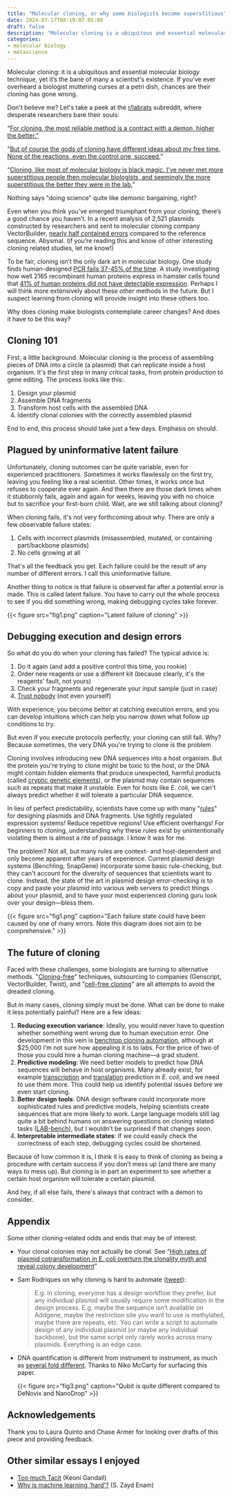 ```yaml
---
title: "Molecular cloning, or why some biologists become superstitious"
date: 2024-07-17T08:19:07-05:00
draft: false
description: "Molecular cloning is a ubiquitous and essential molecular biology technique, yet it’s the bane of many a scientist's existence. Why does cloning make biologists contemplate career changes? And does it have to be this way?"
categories: 
- molecular biology
- metascience
---
```


Molecular cloning: it is a ubiquitous and essential molecular biology technique, yet it’s the bane of many a scientist's existence. If you've ever overheard a biologist muttering curses at a petri dish, chances are their cloning has gone wrong.

Don't believe me? Let's take a peek at the [r/labrats](https://www.reddit.com/r/labrats/) subreddit, where desperate researchers bare their souls:

“[For cloning, the most reliable method is a contract with a demon, higher the better.”](https://www.reddit.com/r/labrats/comments/15sow73/comment/jwfj80q/?utm_source=share&utm_medium=web2x&context=3)

"[But of course the gods of cloning have different ideas about my free time. None of the reactions, even the control one, succeed.](https://www.reddit.com/r/labrats/comments/11hwtol/i_just_feel_defeated/)”

“[Cloning, like most of molecular biology is black magic. I've never met more superstitious people then molecular biologists, and seemingly the more superstitious the better they were in the lab.](https://www.reddit.com/r/labrats/comments/pclq17/comment/hajvgst/?utm_source=share&utm_medium=web3x&utm_name=web3xcss&utm_term=1&utm_content=share_button)”

Nothing says "doing science" quite like demonic bargaining, right?

Even when you think you’ve emerged triumphant from your cloning, there’s a good chance you haven’t. In a recent analysis of 2,521 plasmids constructed by researchers and sent to molecular cloning company VectorBuilder, [nearly half contained errors](https://www.biorxiv.org/content/10.1101/2024.06.17.596931v1) compared to the reference sequence. Abysmal. (if you’re reading this and know of other interesting cloning related studies, let me know!)

To be fair, cloning isn’t the only dark art in molecular biology. One study finds human-designed [PCR fails 37-45% of the time](https://www.biorxiv.org/content/10.1101/2021.08.12.455589v1.full). A study investigating how well 2165 recombinant human proteins express in hamster cells found that [41% of human proteins did not have detectable expression](https://www.biorxiv.org/content/10.1101/2022.12.12.520152v1?s=09). Perhaps I will think more extensively about these other methods in the future. But I suspect learning from cloning will provide insight into these others too.

Why does cloning make biologists contemplate career changes? And does it have to be this way?

## Cloning 101

First, a little background. Molecular cloning is the process of assembling pieces of DNA into a circle (a plasmid) that can replicate inside a host organism. It's the first step in many critical tasks, from protein production to gene editing. The process looks like this:.

1. Design your plasmid
2. Assemble DNA fragments
3. Transform host cells with the assembled DNA
4. Identify clonal colonies with the correctly assembled plasmid

End to end, this process should take just a few days. Emphasis on should.

## Plagued by uninformative latent failure

Unfortunately, cloning outcomes can be quite variable, even for experienced practitioners. Sometimes it works flawlessly on the first try, leaving you feeling like a real scientist. Other times, it works once but refuses to cooperate ever again. And then there are those dark times when it stubbornly fails, again and again for weeks, leaving you with no choice but to sacrifice your first-born child. Wait, are we still talking about cloning?

When cloning fails, it's not very forthcoming about why. There are only a few observable failure states:

1. Cells with incorrect plasmids (misassembled, mutated, or containing part/backbone plasmids)
2. No cells growing at all

That's all the feedback you get. Each failure could be the result of any number of different errors. I call this uninformative failure.

Another thing to notice is that failure is observed far after a potential error is made. This is called latent failure. You have to carry out the whole process to see if you did something wrong, making debugging cycles take forever.

{{< figure src="fig1.png" caption="Latent failure of cloning" >}}

## Debugging execution and design errors

So what do you do when your cloning has failed? The typical advice is:

1. Do it again (and add a positive control this time, you rookie)
2. Order new reagents or use a different kit (because clearly, it's the reagents' fault, not yours)
3. Check your fragments and regenerate your input sample (just in case)
4. [Trust nobody](https://bakingbiologist.wordpress.com/2012/10/05/starting-grad-school-trust-nobody/) (not even yourself)

With experience, you become better at catching execution errors, and you can develop intuitions which can help you narrow down what follow up conditions to try.

But even if you execute protocols perfectly, your cloning can still fail. Why? Because sometimes, the very DNA you're trying to clone is the problem.

Cloning involves introducing new DNA sequences into a host organism. But the protein you're trying to clone might be toxic to the host, or the DNA might contain hidden elements that produce unexpected, harmful products (called [cryptic genetic elements](https://journals.plos.org/plosone/article?id=10.1371/journal.pone.0136396)), or the plasmid may contain sequences such as repeats that make it unstable. Even for hosts like *E. coli*, we can't always predict whether it will tolerate a particular DNA sequence.

In lieu of perfect predictability, scientists have come up with many "[rules](https://pubmed.ncbi.nlm.nih.gov/16472168/)" for designing plasmids and DNA fragments. Use tightly regulated expression systems! Reduce repetitive regions! Use efficient overhangs! For beginners to cloning, understanding why these rules exist by unintentionally violating them is almost a rite of passage. I know it was for me.

The problem? Not all, but many rules are context- and host-dependent and only become apparent after years of experience. Current plasmid design systems (Benchling, SnapGene) incorporate some basic rule-checking, but they can't account for the diversity of sequences that scientists want to clone. Instead, the state of the art in plasmid design error-checking is to copy and paste your plasmid into various web servers to predict things about your plasmid, and to have your most experienced cloning guru look over your design—bless them.

{{< figure src="fig1.png" caption="Each failure state could have been caused by one of many errors. Note this diagram does not aim to be comprehensive." >}}

## The future of cloning

Faced with these challenges, some biologists are turning to alternative methods. "[Cloning-free](https://genomebiology.biomedcentral.com/articles/10.1186/s13059-015-0653-x)" techniques, outsourcing to companies (Genscript, VectorBuilder, Twist), and "[cell-free cloning](https://fnkprddata.blob.core.windows.net/domestic/data/datasheet/ORC/MS0011-A.pdf)" are all attempts to avoid the dreaded cloning.

But in many cases, cloning simply must be done. What can be done to make it less potentially painful? Here are a few ideas:

1. **Reducing execution variance**: Ideally, you would never have to question whether something went wrong due to human execution error. One development in this vein is [benchtop cloning automation](https://telesisbio.com/products/bioxp-system/bioxp-3250-system/), although at $25,000 I’m not sure how appealing it is to labs. For the price of two of those you could hire a human cloning machine—a grad student.
2. **Predictive modeling**: We need better models to predict how DNA sequences will behave in host organisms. Many already exist, for example [transcription](https://www.nature.com/articles/s41467-022-32829-5) and [translation](https://pubmed.ncbi.nlm.nih.gov/21601672/) prediction in *E. coli*, and we need to use them more. This could help us identify potential issues before we even start cloning.
3. **Better design tools**: DNA design software could incorporate more sophisticated rules and predictive models, helping scientists create sequences that are more likely to work. Large language models still lag quite a bit behind humans on answering questions on cloning related tasks ([LAB-bench](https://arxiv.org/abs/2407.10362)), but I wouldn’t be surprised if that changes soon.
4. **Interpretable intermediate states**: If we could easily check the correctness of each step, debugging cycles could be shortened.

Because of how common it is, I think it is easy to think of cloning as being a procedure with certain success if you don’t mess up (and there are many ways to mess up). But cloning is in part an experiment to see whether a certain host organism will tolerate a certain plasmid.

And hey, if all else fails, there's always that contract with a demon to consider.

## Appendix

Some other cloning-related odds and ends that may be of interest: 

- Your clonal colonies may not actually be clonal. See “[High rates of plasmid cotransformation in E. coli overturn the clonality myth and reveal colony development](https://www.nature.com/articles/s41598-022-14598-9)”
- Sam Rodriques on why cloning is hard to automate ([tweet](https://twitter.com/SGRodriques/status/1785855017137975801)):
    
    > E.g. in cloning, everyone has a design workflow they prefer, but any individual plasmid will usually require some modification in the design process. E.g. maybe the sequence isn’t available on Addgene, maybe the restriction site you want to use is methylated, maybe there are repeats, etc. You can write a script to automate design of any individual plasmid (or maybe any individual backbone), but the same script only rarely works across many plasmids. Everything is an edge case.
    > 
- DNA quantification is different from instrument to instrument, as much as [several fold different](https://journals.plos.org/plosone/article?id=10.1371/journal.pone.0305650). Thanks to Niko McCarty for surfacing this paper.
    
    {{< figure src="fig3.png" caption="Qubit is quite different compared to DeNovix and NanoDrop" >}}
    

## Acknowledgements

Thank you to Laura Quinto and Chase Armer for looking over drafts of this piece and providing feedback.

## **Other similar essays I enjoyed**

- [Too much Tacit](https://twitter.com/koeng101/status/1793123441882902798) (Keoni Gandall)
- [Why is machine learning 'hard'?](https://ai.stanford.edu/~zayd/why-is-machine-learning-hard.html) (S. Zayd Enam)